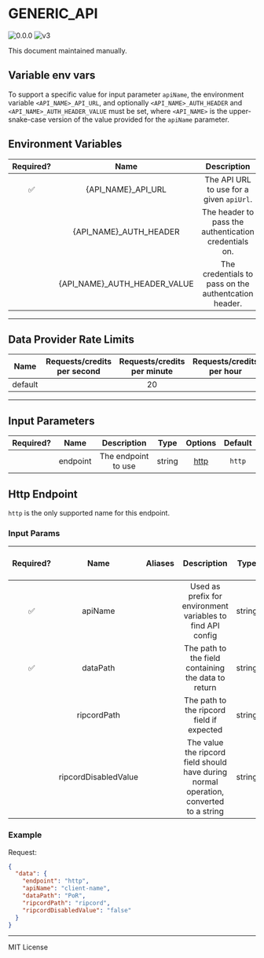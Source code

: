# GENERIC_API

![0.0.0](https://img.shields.io/github/package-json/v/smartcontractkit/external-adapters-js?filename=packages/sources/generic-api/package.json) ![v3](https://img.shields.io/badge/framework%20version-v3-blueviolet)

This document maintained manually.

## Variable env vars

To support a specific value for input parameter `apiName`, the environment variable `<API_NAME>_API_URL`, and optionally `<API_NAME>_AUTH_HEADER` and `<API_NAME>_AUTH_HEADER_VALUE` must be set, where `<API_NAME>` is the upper-snake-case version of the value provided for the `apiName` parameter.

## Environment Variables

| Required? |             Name              |                      Description                      |  Type  |
| :-------: | :---------------------------: | :---------------------------------------------------: | :----: |
|    ✅     |      {API_NAME}\_API_URL      |       The API URL to use for a given `apiUrl`.        | string |
|           |    {API_NAME}\_AUTH_HEADER    | The header to pass the authentication credentials on. | string |
|           | {API_NAME}\_AUTH_HEADER_VALUE | The credentials to pass on the authentcation header.  | string |

---

## Data Provider Rate Limits

|  Name   | Requests/credits per second | Requests/credits per minute | Requests/credits per hour | Note |
| :-----: | :-------------------------: | :-------------------------: | :-----------------------: | :--: |
| default |                             |             20              |                           |      |

---

## Input Parameters

| Required? |   Name   |     Description     |  Type  |        Options         | Default |
| :-------: | :------: | :-----------------: | :----: | :--------------------: | :-----: |
|           | endpoint | The endpoint to use | string | [http](#http-endpoint) | `http`  |

## Http Endpoint

`http` is the only supported name for this endpoint.

### Input Params

| Required? |         Name         | Aliases |                                      Description                                       |  Type  | Options | Default | Depends On | Not Valid With |
| :-------: | :------------------: | :-----: | :------------------------------------------------------------------------------------: | :----: | :-----: | :-----: | :--------: | :------------: |
|    ✅     |       apiName        |         |              Used as prefix for environment variables to find API config               | string |         |         |            |                |
|    ✅     |       dataPath       |         |                  The path to the field containing the data to return                   | string |         |         |            |                |
|           |     ripcordPath      |         |                       The path to the ripcord field if expected                        | string |         |         |            |                |
|           | ripcordDisabledValue |         | The value the ripcord field should have during normal operation, converted to a string | string |         | `false` |            |                |

### Example

Request:

```json
{
  "data": {
    "endpoint": "http",
    "apiName": "client-name",
    "dataPath": "PoR",
    "ripcordPath": "ripcord",
    "ripcordDisabledValue": "false"
  }
}
```

---

MIT License
